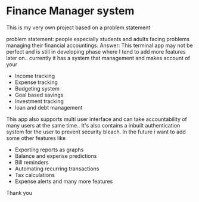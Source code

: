 # Finance Manager system 
This is my very own project based on a problem statement 

problem statement: people especially students and adults facing problems managing their financial accountings.
Answer: This terminal app may not be perfect and is still in developing phase where I tend to add more features later on.. currently it has a system that management and makes account of your
* Income tracking 
* Expense tracking 
* Budgeting system 
* Goal based savings 
* Investment tracking 
* loan and debt management 

This app also supports multi user interface and can take accountability of many users at the same time.. It's also contains a inbuilt authentication system for the user to prevent security bleach.
In the future i want to add some other features like
* Exporting reports as graphs
* Balance and expense predictions 
* Bill reminders
* Automating recurring transactions
* Tax calculations
* Expense alerts and many more features 

Thank you 

